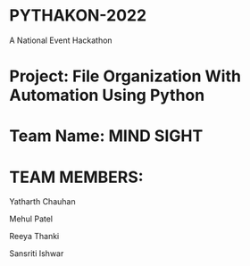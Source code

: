 # PYTHAKON-2022

A National Event Hackathon

# Project: File Organization With Automation Using Python

# Team Name: MIND SIGHT

# TEAM MEMBERS:

Yatharth Chauhan

Mehul Patel

Reeya Thanki

Sansriti Ishwar
